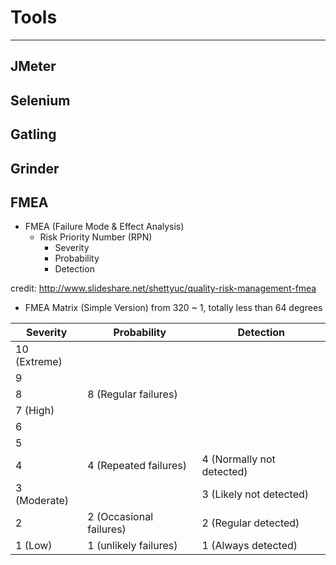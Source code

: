 # Tools
---

## JMeter

## Selenium

## Gatling

## Grinder


## FMEA

* FMEA (Failure Mode & Effect Analysis)
  * Risk Priority Number (RPN)
    * Severity
    * Probability
    * Detection

credit: http://www.slideshare.net/shettyuc/quality-risk-management-fmea
* FMEA Matrix (Simple Version) from 320 ~ 1, totally less than 64 degrees

| Severity | Probability | Detection |
|---|---|---|
| 10 (Extreme) |  |  |
| 9 |  |  |
| 8 | 8 (Regular failures) |  |
| 7 (High) |  |  |
| 6 |  |  |
| 5 |  |  |
| 4 | 4 (Repeated failures) | 4 (Normally not detected) |
| 3 (Moderate) |  | 3 (Likely not detected) |
| 2 | 2 (Occasional failures) | 2 (Regular detected) |
| 1 (Low) | 1 (unlikely failures) | 1 (Always detected) |
